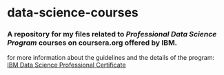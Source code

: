 # data-science-courses
### A repository for my files related to *Professional Data Science Program* courses on coursera.org offered by IBM.

for more information about the guidelines and the details of the program: [IBM Data Science Professional Certificate](https://www.coursera.org/professional-certificates/ibm-data-science)
